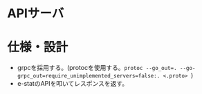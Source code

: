 # APIサーバ

# 仕様・設計
- grpcを採用する。(protocを使用する。`protoc --go_out=. --go-grpc_out=require_unimplemented_servers=false:. <.proto> `)
- e-statのAPIを叩いてレスポンスを返す。
